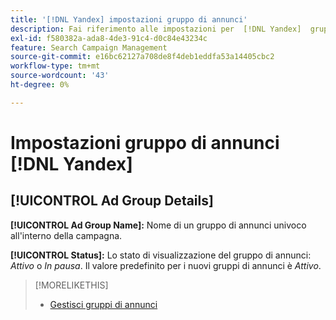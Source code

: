 ```yaml
---
title: '[!DNL Yandex] impostazioni gruppo di annunci'
description: Fai riferimento alle impostazioni per  [!DNL Yandex]  gruppi di annunci.
exl-id: f580382a-ada8-4de3-91c4-d0c84e43234c
feature: Search Campaign Management
source-git-commit: e16bc62127a708de8f4deb1eddfa53a14405cbc2
workflow-type: tm+mt
source-wordcount: '43'
ht-degree: 0%

---
```


# Impostazioni gruppo di annunci [!DNL Yandex]

## [!UICONTROL Ad Group Details]

**[!UICONTROL Ad Group Name]:** Nome di un gruppo di annunci univoco all&#39;interno della campagna.

**[!UICONTROL Status]:** Lo stato di visualizzazione del gruppo di annunci: *Attivo* o *In pausa*. Il valore predefinito per i nuovi gruppi di annunci è *Attivo*.

>[!MORELIKETHIS]
>
>* [Gestisci gruppi di annunci](/help/search-social-commerce/campaign-management/campaigns/ad-group-manage.md)
